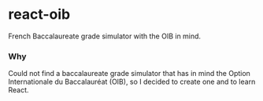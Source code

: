 # react-oib

French Baccalaureate grade simulator with the OIB in mind.

### Why

Could not find a baccalaureate grade simulator that has in mind the Option Internationale du Baccalauréat (OIB), so I decided to create one and to learn React.
